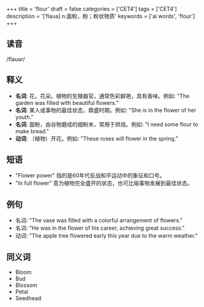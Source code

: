 +++
title = 'flour'
draft = false
categories = ['CET4']
tags = ['CET4']
description = '[ˈflauə] n.面粉，粉；粉状物质'
keywords = ['ai words', 'flour']
+++

## 读音
/flaʊər/

## 释义
- **名词**: 花，花朵。植物的生殖器官，通常色彩鲜艳，具有香味。例如: "The garden was filled with beautiful flowers."
- **名词**: 某人或事物的最佳状态，鼎盛时期。例如: "She is in the flower of her youth."
- **名词**: 面粉，由谷物磨成的细粉末，常用于烘焙。例如: "I need some flour to make bread."
- **动词**: （植物）开花。例如: "These roses will flower in the spring."

## 短语
- "Flower power" 指的是60年代反战和平运动中的象征和口号。
- "In full flower" 意为植物完全盛开的状态，也可比喻事物发展到最佳状态。

## 例句
- 名词: "The vase was filled with a colorful arrangement of flowers."
- 名词: "He was in the flower of his career, achieving great success."
- 动词: "The apple tree flowered early this year due to the warm weather."

## 同义词
- Bloom
- Bud
- Blossom
- Petal
- Seedhead
